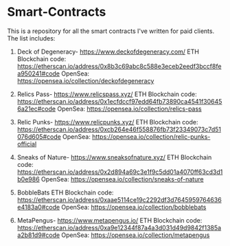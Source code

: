 # Smart-Contracts

This is a repository for all the smart contracts I've written for paid clients. The list includes:


1. Deck of Degeneracy- https://www.deckofdegeneracy.com/
   ETH Blockchain code: https://etherscan.io/address/0x8b3c69abc8c588e3eceb2eedf3bccf8fea950241#code
   OpenSea: https://opensea.io/collection/deckofdegeneracy
   
2. Relics Pass- https://www.relicspass.xyz/
   ETH Blockchain code: https://etherscan.io/address/0x1ecfdccf97edd64fb73890ca4541f306456a21ec#code
   OpenSea: https://opensea.io/collection/relics-pass
   
3. Relic Punks- https://www.relicpunks.xyz/
   ETH Blockchain code: https://etherscan.io/address/0xcb264e46f558876fb73f23349073c7d51076d605#code
   OpenSea: https://opensea.io/collection/relic-punks-official
   
4. Sneaks of Nature- https://www.sneaksofnature.xyz/
   ETH Blockchain code: https://etherscan.io/address/0x2d894a69c3e1f9c5dd01a4070ff63cd3d1b0e986
   OpenSea: https://opensea.io/collection/sneaks-of-nature

5. BobbleBats
   ETH Blockchain code: https://etherscan.io/address/0xaae5114ce19c2292df3d7645959764636e4183a0#code
   OpenSea: https://opensea.io/collection/bobblebats
   
6. MetaPengus- https://www.metapengus.io/
   ETH Blockchain code: https://etherscan.io/address/0xa9e12344f87a4a3d031d49d9842f1385aa2b81d9#code
   OpenSea: https://opensea.io/collection/metapengus
